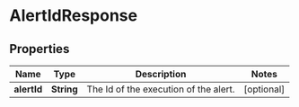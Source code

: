 # AlertIdResponse

## Properties
Name | Type | Description | Notes
------------ | ------------- | ------------- | -------------
**alertId** | **String** | The Id of the execution of the alert. |  [optional]
